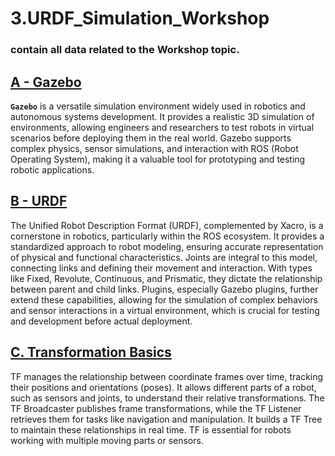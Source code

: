 # 3.URDF_Simulation_Workshop

### contain all data related to the Workshop topic.

## [A - Gazebo](A.%20Gazebo/Gazebo.md)

**`Gazebo`** is a versatile simulation environment widely used in robotics and autonomous systems development. It provides a realistic 3D simulation of environments, allowing engineers and researchers to test robots in virtual scenarios before deploying them in the real world. Gazebo supports complex physics, sensor simulations, and interaction with ROS (Robot Operating System), making it a valuable tool for prototyping and testing robotic applications.

## [B - URDF](B.%20URDF/README.md)

The Unified Robot Description Format (URDF), complemented by Xacro, is a cornerstone in robotics, particularly within the ROS ecosystem. It provides a standardized approach to robot modeling, ensuring accurate representation of physical and functional characteristics. Joints are integral to this model, connecting links and defining their movement and interaction. With types like Fixed, Revolute, Continuous, and Prismatic, they dictate the relationship between parent and child links. Plugins, especially Gazebo plugins, further extend these capabilities, allowing for the simulation of complex behaviors and sensor interactions in a virtual environment, which is crucial for testing and development before actual deployment.


## [C. Transformation Basics](C.%20TF/README.md)

TF manages the relationship between coordinate frames over time, tracking their positions and orientations (poses). It allows different parts of a robot, such as sensors and joints, to understand their relative transformations. The TF Broadcaster publishes frame transformations, while the TF Listener retrieves them for tasks like navigation and manipulation. It builds a TF Tree to maintain these relationships in real time. TF is essential for robots working with multiple moving parts or sensors.